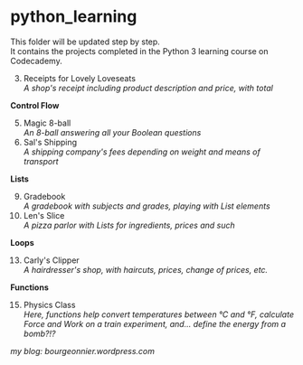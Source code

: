 # python_learning
This folder will be updated step by step.\
It contains the projects completed in the Python 3 learning course on Codecademy.

  3. Receipts for Lovely Loveseats\
   *A shop's receipt including product description and price, with total*
    
**Control Flow**

  5. Magic 8-ball\
   *An 8-ball answering all your Boolean questions*
  6. Sal's Shipping\
   *A shipping company's fees depending on weight and means of transport*
   
**Lists**

  9. Gradebook\
   *A gradebook with subjects and grades, playing with List elements*
  11. Len's Slice\
   *A pizza parlor with Lists for ingredients, prices and such*

**Loops**

  13. Carly's Clipper\
   *A hairdresser's shop, with haircuts, prices, change of prices, etc.*

**Functions**

  15. Physics Class\
   *Here, functions help convert temperatures between °C and °F, calculate Force and Work on a train experiment, and... define the energy from a bomb?!?*

*my blog: bourgeonnier.wordpress.com*
